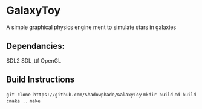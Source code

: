 # GalaxyToy
A simple graphical physics engine ment to simulate stars in galaxies

## Dependancies:
SDL2
SDL_ttf
OpenGL

## Build Instructions
`git clone https://github.com/Shadowphade/GalaxyToy`
`mkdir build`
`cd build`
`cmake ..`
`make`
